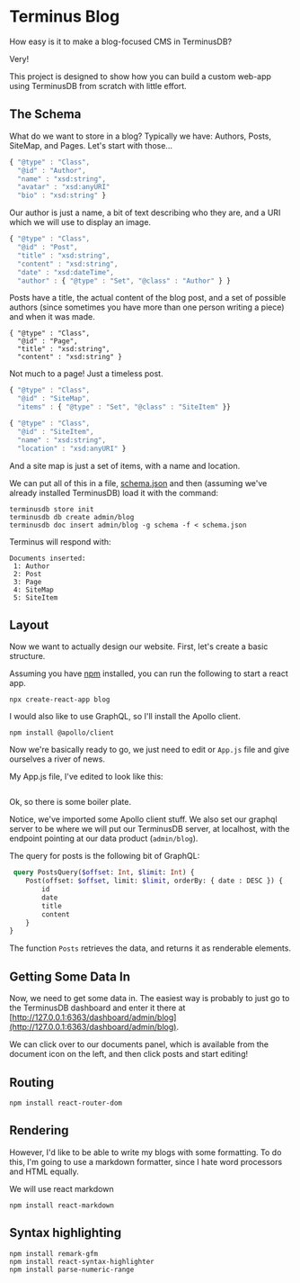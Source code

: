 # Terminus Blog

How easy is it to make a blog-focused CMS in TerminusDB?

Very!

This project is designed to show how you can build a custom web-app
using TerminusDB from scratch with little effort.

## The Schema

What do we want to store in a blog?  Typically we have: Authors, Posts, SiteMap,
and Pages. Let's start with those...

```javascript
{ "@type" : "Class",
  "@id" : "Author",
  "name" : "xsd:string",
  "avatar" : "xsd:anyURI"
  "bio" : "xsd:string" }
```

Our author is just a name, a bit of text describing who they are, and
a URI which we will use to display an image.

```javascript
{ "@type" : "Class",
  "@id" : "Post",
  "title" : "xsd:string",
  "content" : "xsd:string",
  "date" : "xsd:dateTime",
  "author" : { "@type" : "Set", "@class" : "Author" } }
```

Posts have a title, the actual content of the blog post, and a set of
possible authors (since sometimes you have more than one person
writing a piece) and when it was made.

```
{ "@type" : "Class",
  "@id" : "Page",
  "title" : "xsd:string",
  "content" : "xsd:string" }
```

Not much to a page! Just a timeless post.

```javascript
{ "@type" : "Class",
  "@id" : "SiteMap",
  "items" : { "@type" : "Set", "@class" : "SiteItem" }}

{ "@type" : "Class",
  "@id" : "SiteItem",
  "name" : "xsd:string",
  "location" : "xsd:anyURI" }
```

And a site map is just a set of items, with a name and location.

We can put all of this in a file, [schema.json](schema.json) and then (assuming we've already installed TerminusDB) load it with the command:

```shell
terminusdb store init
terminusdb db create admin/blog
terminusdb doc insert admin/blog -g schema -f < schema.json
```

Terminus will respond with:

```
Documents inserted:
 1: Author
 2: Post
 3: Page
 4: SiteMap
 5: SiteItem
```

## Layout

Now we want to actually design our website. First, let's create a
basic structure.

Assuming you have [npm](https://docs.npmjs.com/downloading-and-installing-node-js-and-npm) installed, you can run the following to start a react app.

```shell
npx create-react-app blog
```

I would also like to use GraphQL, so I'll install the Apollo client.

```shell
npm install @apollo/client
```

Now we're basically ready to go, we just need to edit or `App.js` file
and give ourselves a river of news.

My App.js file, I've edited to look like this:

```js
```

Ok, so there is some boiler plate.

Notice, we've imported some Apollo client stuff. We also set our
graphql server to be where we will put our TerminusDB server, at
localhost, with the endpoint pointing at our data product
(`admin/blog`).

The query for posts is the following bit of GraphQL:

```graphql
 query PostsQuery($offset: Int, $limit: Int) {
    Post(offset: $offset, limit: $limit, orderBy: { date : DESC }) {
        id
        date
        title
        content
    }
}
```

The function `Posts` retrieves the data, and returns it as renderable
elements.

## Getting Some Data In

Now, we need to get some data in. The easiest way is probably to just
go to the TerminusDB dashboard and enter it there at
[http://127.0.0.1:6363/dashboard/admin/blog](http://127.0.0.1:6363/dashboard/admin/blog).

We can click over to our documents panel, which is available from the
document icon on the left, and then click posts and start editing!

## Routing
```shell
npm install react-router-dom
```

## Rendering

However, I'd like to be able to write my blogs with some
formatting. To do this, I'm going to use a markdown formatter, since I
hate word processors and HTML equally.

We will use react markdown

```shell
npm install react-markdown
```

## Syntax highlighting


```
npm install remark-gfm
npm install react-syntax-highlighter
npm install parse-numeric-range
```
